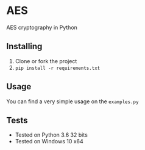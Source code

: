 # AES
AES cryptography in Python

## Installing
1. Clone or fork the project
2. `pip install -r requirements.txt`

## Usage
You can find a very simple usage on the `examples.py`

## Tests
* Tested on Python 3.6 32 bits
* Tested on Windows 10 x64
